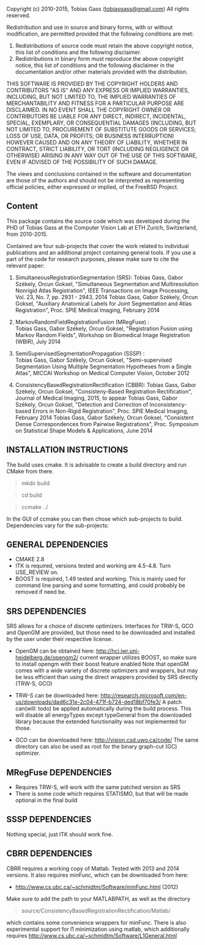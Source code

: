 Copyright (c) 2010-2015, Tobias Gass (tobiasgass@gmail.com)
All rights reserved.

Redistribution and use in source and binary forms, with or without
modification, are permitted provided that the following conditions are met:

1. Redistributions of source code must retain the above copyright notice, this
   list of conditions and the following disclaimer. 
2. Redistributions in binary form must reproduce the above copyright notice,
   this list of conditions and the following disclaimer in the documentation
   and/or other materials provided with the distribution.

THIS SOFTWARE IS PROVIDED BY THE COPYRIGHT HOLDERS AND CONTRIBUTORS "AS IS" AND
ANY EXPRESS OR IMPLIED WARRANTIES, INCLUDING, BUT NOT LIMITED TO, THE IMPLIED
WARRANTIES OF MERCHANTABILITY AND FITNESS FOR A PARTICULAR PURPOSE ARE
DISCLAIMED. IN NO EVENT SHALL THE COPYRIGHT OWNER OR CONTRIBUTORS BE LIABLE FOR
ANY DIRECT, INDIRECT, INCIDENTAL, SPECIAL, EXEMPLARY, OR CONSEQUENTIAL DAMAGES
(INCLUDING, BUT NOT LIMITED TO, PROCUREMENT OF SUBSTITUTE GOODS OR SERVICES;
LOSS OF USE, DATA, OR PROFITS; OR BUSINESS INTERRUPTION) HOWEVER CAUSED AND
ON ANY THEORY OF LIABILITY, WHETHER IN CONTRACT, STRICT LIABILITY, OR TORT
(INCLUDING NEGLIGENCE OR OTHERWISE) ARISING IN ANY WAY OUT OF THE USE OF THIS
SOFTWARE, EVEN IF ADVISED OF THE POSSIBILITY OF SUCH DAMAGE.

The views and conclusions contained in the software and documentation are those
of the authors and should not be interpreted as representing official policies, 
either expressed or implied, of the FreeBSD Project.


Content
-------

This package contains the source code which was developed during the PHD of Tobias Gass at the Computer Vision Lab at ETH Zurich, Switzerland, from 2010-2015.

Contained are four sub-projects that cover the work related to individual publications and an additional project containing general tools. If you use a part of the code for research purposes, please make sure to cite the relevant paper:

1. SimultaneousRegistrationSegmentation (SRS): 
Tobias Gass,  Gabor Székely,  Orcun Goksel,  "Simultaneous Segmentation and Multiresolution Nonrigid Atlas Registration",  IEEE Transactions on Image Processing, Vol. 23,  No. 7,  pp. 2931 - 2943, 2014 
Tobias Gass,  Gabor Székely,  Orcun Goksel,  "Auxiliary Anatomical Labels for Joint Segmentation and Atlas Registration",  Proc. SPIE Medical Imaging, February 2014 

2. MarkovRandomFieldRegistrationFusion (MRegFuse) :  
Tobias Gass,  Gabor Székely,  Orcun Goksel,  "Registration Fusion using Markov Random Fields",  Workshop on Biomedical Image Registration (WBIR), July 2014 

3. SemiSupervisedSegmentationPropagation (SSSP) :  
Tobias Gass,  Gabor Székely,  Orcun Goksel,  "Semi-supervised Segmentation Using Multiple Segmentation Hypotheses from a Single Atlas",  MICCAI Workshop on Medical Computer Vision, October 2012 

4. ConsistencyBasedRegistrationRectification (CBBR): 
Tobias Gass,  Gabor Székely,  Orcun Goksel,  "Consisteny-Based Registration Rectification", Journal of Medical Imaging, 2015, to appear
Tobias Gass,  Gabor Székely,  Orcun Goksel,  "Detection and Correction of Inconsistency-based Errors in Non-Rigid Registration",  Proc. SPIE Medical Imaging, February 2014 
Tobias Gass,  Gabor Székely,  Orcun Goksel,  "Consistent Dense Correspondences from Pairwise Registrations",  Proc. Symposium on Statistical Shape Models & Applications, June 2014 
						     


INSTALLATION INSTRUCTIONS
-------------------------

The build uses cmake. It is advisable to create a build directory and run CMake from there. 

> mkdir build

> cd build

> ccmake ../

In the GUI of ccmake you can then chose which sub-projects to build. Dependencies vary for the sub-projects:


GENERAL DEPENDENCIES
--------------------

* CMAKE 2.8
* ITK is required, versions tested and working are 4.5-4.8. Turn USE_REVIEW on.
* BOOST is required, 1.49 tested and working. This is mainly used for command line parsing and some formatting, and could probably be removed if need be.


SRS DEPENDENCIES
----------------

SRS allows for a choice of discrete optimizers. Interfaces for TRW-S, GCO and OpenGM are provided, but those need to be downloaded and installed by the user under their respective license.

* OpenGM can be obtained here: http://hci.iwr.uni-heidelberg.de/opengm2/
current wrapper utilizes BOOST, so make sure to install opengm with their boost feature enabled
Note that openGM comes with a wide variety of discrete optimizers and wrappers, but may be less efficient than using the direct wrappers provided by SRS directly (TRW-S, GCO)

* TRW-S can be downloaded here: http://research.microsoft.com/en-us/downloads/dad6c31e-2c04-471f-b724-ded18bf70fe3/
A patch can(will: todo) be applied automatically during the build process. This will disable all energyTypes except typeGeneral from the downloaded library because the extended functionality was not implemented for those.

* GCO can be downloaded here: http://vision.csd.uwo.ca/code/
The same directory can also be used as root for the binary graph-cut (GC) optimizer.


MRegFuse DEPENDENCIES
---------------------

* Requires TRW-S, will work with the same patched version as SRS
* There is some code which requires STATISMO, but that will be made optional in the final build


SSSP DEPENDENCIES
-----------------

Nothing special, just ITK should work fine.


CBRR DEPENDENCIES
-----------------

CBRR requires a working copy of Matlab. Tested with 2013 and 2014 versions. It also requires minFunc, which can be downloaded from here:

* http://www.cs.ubc.ca/~schmidtm/Software/minFunc.html (2012)

Make sure to add the path to your MATLABPATH, as well as the directory 

> source/ConsistencyBasedRegistrationRectification/Matlab/

which contains some convenience wrappers for minFunc. There is also experimental support for l1 minimization using matlab, which additionally requires 
http://www.cs.ubc.ca/~schmidtm/Software/L1General.html
